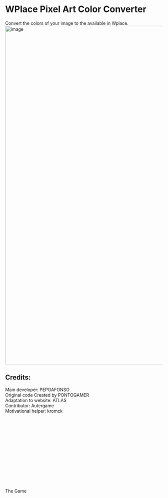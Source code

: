 <h1>WPlace Pixel Art Color Converter</h1>
<div>
  Convert the colors of your image to the available in Wplace.
</div>
<img width="1919" height="1079" alt="image" src="https://github.com/user-attachments/assets/bcbc388b-0ece-4b31-af72-c76b823e402a" />
<br>
<h2>Credits:</h2>
<div>
  Main developer: PEPOAFONSO
  <br>
  Original code Created by PONTOGAMER
  <br>
  Adaptation to website: ATLAS
  <br>
  Contributor: Autergame
  <br>
  Motivational helper: kromck
</div>
  <br>  <br>  <br>  <br>  <br>  <br>  <br>  <br>  <br>  <br>  <br>  <br>  <br>  <br>
The Game
